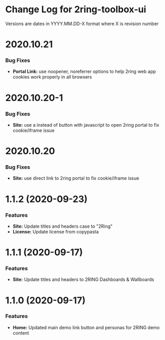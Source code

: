 # Change Log for 2ring-toolbox-ui

Versions are dates in YYYY.MM.DD-X format where X is revision number


# 2020.10.21

### Bug Fixes
* **Portal Link:** use noopener, noreferrer options to help 2ring web app
cookies work properly in all browsers


# 2020.10.20-1

### Bug Fixes
* **Site:** use a instead of button with javascript to open  2ring portal to
fix cookie/iframe issue


# 2020.10.20

### Bug Fixes
* **Site:** use direct link to 2ring portal to fix cookie/iframe issue


# 1.1.2 (2020-09-23)

### Features

* **Site:** Update titles and headers case to "2Ring" 
* **License:** Update license from copypasta


# 1.1.1 (2020-09-17)

### Features

* **Site:** Update titles and headers to 2RING Dashboards & Wallboards


# 1.1.0 (2020-09-17)

### Features

* **Home:** Updated main demo link button and personas for 2RING demo content